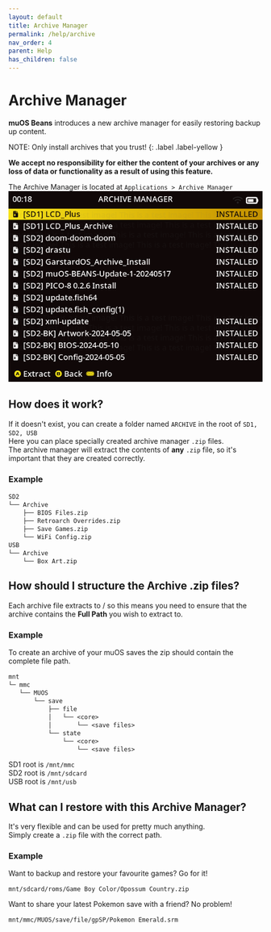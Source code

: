 ```yaml
---
layout: default
title: Archive Manager
permalink: /help/archive
nav_order: 4
parent: Help
has_children: false
---
```


# Archive Manager
**muOS Beans** introduces a new archive manager for easily restoring backup up content.

NOTE: Only install archives that you trust!
{: .label .label-yellow }

**We accept no responsibility for either the content of your archives or any loss of data or functionality as a result of using this feature.**  

The Archive Manager is located at `Applications > Archive Manager`
![](assets/images/archive.png)

## How does it work?
If it doesn't exist, you can create a folder named `ARCHIVE` in the root of `SD1, SD2, USB`   
Here you can place specially created archive manager `.zip` files.  
The archive manager will extract the contents of **any** `.zip` file, so it's important that they are created correctly.
### Example
```
SD2
└── Archive
    ├── BIOS Files.zip
    ├── Retroarch Overrides.zip
    ├── Save Games.zip
    └── WiFi Config.zip
USB
└── Archive
    └── Box Art.zip
```

## How should I structure the Archive .zip files?
Each archive file extracts to / so this means you need to ensure that the archive contains the **Full Path** you wish to extract to.  
### Example
To create an archive of your muOS saves the zip should contain the complete file path.
```
mnt
└─ mmc
   └── MUOS
       └── save
           ├── file
           │   └── <core>
           │       └── <save files>
           └── state
               └── <core>
                   └── <save files>
```
SD1 root is `/mnt/mmc`   
SD2 root is `/mnt/sdcard`   
USB root is `/mnt/usb`  

## What can I restore with this Archive Manager?
It's very flexible and can be used for pretty much anything.  
Simply create a `.zip` file with the correct path.
### Example
Want to backup and restore your favourite games? Go for it!
```
mnt/sdcard/roms/Game Boy Color/Opossum Country.zip
```
Want to share your latest Pokemon save with a friend? No problem!
```
mnt/mmc/MUOS/save/file/gpSP/Pokemon Emerald.srm
```
